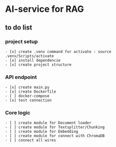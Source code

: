 # AI-service for RAG
## to do list
### project setup
    - [x] create .venv command for activate : source .venv/Scripts/activate
    - [x] install dependencie
    - [x] create project structure
### API endpoint
    - [x] create main.py
    - [x] create Dockerfile
    - [ ] docker-compose
    - [x] test connection 
### Core logic
    - [ ] create module for Document loader
    - [ ] create module for Textsplitter/Chunking
    - [ ] create module for Embedding
    - [ ] create module for connect with ChromaDB
    - [ ] connect all wires